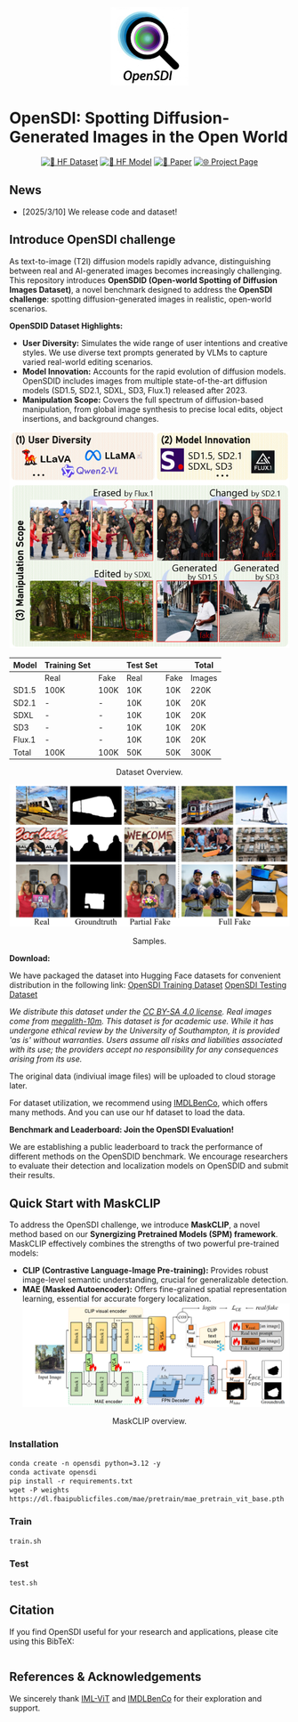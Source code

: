 <div align="center">
    <img alt="LMM-R1 logo" src="./docs/logo.jpeg" style="height: 140px;" />
</div>

# OpenSDI: Spotting Diffusion-Generated Images in the Open World
<div align="center">

[![🤗 HF Dataset](https://img.shields.io/badge/🤗-Dataset-yellow)](https://huggingface.co/datasets/nebula/OpenSDI_train) [![🤗 HF Model](https://img.shields.io/badge/🤗-Model-blue)](https://huggingface.co/datasets/nebula/OpenSDI_train) [![📄 Paper](https://img.shields.io/badge/📄-Paper-green)](https://arxiv.org) [![🌐 Project Page](https://img.shields.io/badge/🌐-Project_Page-purple)](https://iamwangyabin.github.io/OpenSDI/)

</div>

## News
 - [2025/3/10] We release code and dataset!


## Introduce OpenSDI challenge

As text-to-image (T2I) diffusion models rapidly advance, distinguishing between real and AI-generated images becomes increasingly challenging.  This repository introduces **OpenSDID (Open-world Spotting of Diffusion Images Dataset)**, a novel benchmark designed to address the **OpenSDI challenge**:  spotting diffusion-generated images in realistic, open-world scenarios.

**OpenSDID Dataset Highlights:**

* **User Diversity:**  Simulates the wide range of user intentions and creative styles. We use diverse text prompts generated by VLMs to capture varied real-world editing scenarios.
* **Model Innovation:**  Accounts for the rapid evolution of diffusion models. OpenSDID includes images from multiple state-of-the-art diffusion models (SD1.5, SD2.1, SDXL, SD3, Flux.1) released after 2023.
* **Manipulation Scope:** Covers the full spectrum of diffusion-based manipulation, from global image synthesis to precise local edits, object insertions, and background changes.


![Scheme](./docs/problem_scheme.png)<br>

<div align="center">

| Model | Training Set | | Test Set | | Total |
| --- | --- | --- | --- | --- | --- |
| | Real | Fake | Real | Fake | Images |
| SD1.5 | 100K | 100K | 10K | 10K | 220K |
| SD2.1 | - | - | 10K | 10K | 20K |
| SDXL | - | - | 10K | 10K | 20K |
| SD3 | - | - | 10K | 10K | 20K |
| Flux.1 | - | - | 10K | 10K | 20K |
| Total | 100K | 100K | 50K | 50K | 300K |
</div>
<p align="center">Dataset Overview. </p>

<!-- 
**How we created OpenSDID?**

![Creation](./docs/dataset.png)<br>
 -->

<!-- **Samples** -->

![pipeline](./docs/samples.png)
<p align="center">Samples. </p>

**Download:**

We have packaged the dataset into Hugging Face datasets for convenient distribution in the following link:
[OpenSDI Training Dataset](https://huggingface.co/datasets/nebula/OpenSDI_train)
[OpenSDI Testing Dataset](https://huggingface.co/datasets/nebula/OpenSDI_test)

*We distribute this dataset under the [CC BY-SA 4.0 license](https://creativecommons.org/licenses/by-sa/4.0/).
Real images come from [megalith-10m](https://huggingface.co/datasets/madebyollin/megalith-10m). 
This dataset is for academic use. While it has undergone ethical review by the University of Southampton, it is provided 'as is' without warranties. Users assume all risks and liabilities associated with its use; the providers accept no responsibility for any consequences arising from its use.*

The original data (indiviual image files) will be uploaded to cloud storage later.

For dataset utilization, we recommend using [IMDLBenCo](https://github.com/scu-zjz/IMDLBenCo), which offers many methods.
And you can use our hf dataset to load the data.


**Benchmark and Leaderboard: Join the OpenSDI Evaluation!**

We are establishing a public leaderboard to track the performance of different methods on the OpenSDID benchmark. We encourage researchers to evaluate their detection and localization models on OpenSDID and submit their results.

## Quick Start with MaskCLIP
To address the OpenSDI challenge, we introduce **MaskCLIP**, a novel method based on our **Synergizing Pretrained Models (SPM) framework**. MaskCLIP effectively combines the strengths of two powerful pre-trained models:

* **CLIP (Contrastive Language-Image Pre-training):** Provides robust image-level semantic understanding, crucial for generalizable detection.
* **MAE (Masked Autoencoder):** Offers fine-grained spatial representation learning, essential for accurate forgery localization.
![pipeline](./docs/spm.png)
<p align="center">MaskCLIP overview. </p>

### Installation
```
conda create -n opensdi python=3.12 -y
conda activate opensdi
pip install -r requirements.txt
wget -P weights https://dl.fbaipublicfiles.com/mae/pretrain/mae_pretrain_vit_base.pth
```

### Train
```
train.sh
```

### Test
```
test.sh
```



## Citation
If you find OpenSDI useful for your research and applications, please cite using this BibTeX:

```bib

```



## References & Acknowledgements
We sincerely thank [IML-ViT](https://github.com/SunnyHaze/IML-ViT) and [IMDLBenCo](https://github.com/scu-zjz/IMDLBenCo) for their exploration and support. 

